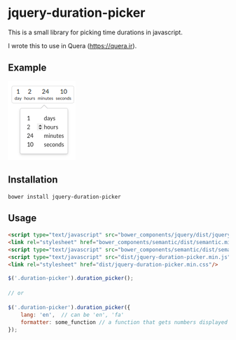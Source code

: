 # jquery-duration-picker

This is a small library for picking time durations in javascript.

I wrote this to use in Quera (https://quera.ir).

## Example

![jQuery](img.png)

## Installation

```
bower install jquery-duration-picker
```

## Usage

```html
<script type="text/javascript" src="bower_components/jquery/dist/jquery.min.js"></script>
<link rel="stylesheet" href="bower_components/semantic/dist/semantic.min.css"/>
<script type="text/javascript" src="bower_components/semantic/dist/semantic.min.js"></script>
<script type="text/javascript" src="dist/jquery-duration-picker.min.js"></script>
<link rel="stylesheet" href="dist/jquery-duration-picker.min.css"/>
```

```js
$('.duration-picker').duration_picker();

// or

$('.duration-picker').duration_picker({
    lang: 'en',  // can be 'en', 'fa'
    formatter: some_function // a function that gets numbers displayed in input and returns a formatted one
});
```
